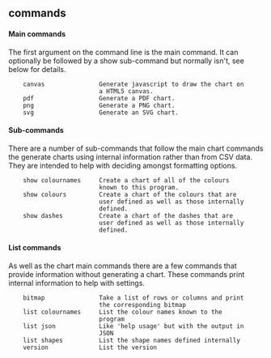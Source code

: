 ## commands

#### Main commands

The first argument on the command line is the main command. It
can optionally be followed by a show sub-command but normally
isn't, see below for details.

```
    canvas               Generate javascript to draw the chart on
                         a HTML5 canvas.
    pdf                  Generate a PDF chart.
    png                  Generate a PNG chart.
    svg                  Generate an SVG chart.
```

#### Sub-commands

There are a number of sub-commands that follow the main chart
commands the generate charts using internal information rather
than from CSV data. They are intended to help with deciding
amongst formatting options.

```
    show colournames     Create a chart of all of the colours
                         known to this program.
    show colours         Create a chart of the colours that are
                         user defined as well as those internally
                         defined.
    show dashes          Create a chart of the dashes that are
                         user defined as well as those internally
                         defined.
```

#### List commands

As well as the chart main commands there are a few commands
that provide information without generating a chart. These
commands print internal information to help with settings.

```
    bitmap               Take a list of rows or columns and print
                         the corresponding bitmap
    list colournames     List the colour names known to the
                         program
    list json            Like 'help usage' but with the output in
                         JSON
    list shapes          List the shape names defined internally
    version              List the version
```

